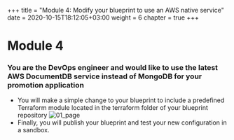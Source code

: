 +++
title = "Module 4: Modify your blueprint to use an AWS native service"
date = 2020-10-15T18:12:05+03:00
weight = 6
chapter = true
+++

# Module 4

### You are the DevOps engineer and would like to use the latest AWS DocumentDB service instead of MongoDB for your promotion application

* You will make a simple change to your blueprint to include a predefined Terraform module located in the terraform folder of your blueprint repository
![01_page](/images/module4/git_tfmodule.png)
* Finally, you will publish your blueprint and test your new configuration in a sandbox.
